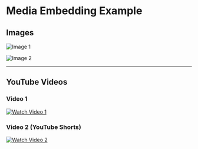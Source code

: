 # Media Embedding Example

## Images

![Image 1](https://i.imgur.com/1n6Df9X.png)

![Image 2](https://i.imgur.com/egp5BcD.png)

---

## YouTube Videos

### Video 1

[![Watch Video 1](https://img.youtube.com/vi/AChCVeZs8LI/maxresdefault.jpg)](https://youtu.be/AChCVeZs8LI)

### Video 2 (YouTube Shorts)

[![Watch Video 2](https://img.youtube.com/vi/ZZ7fJe0Aw2U/maxresdefault.jpg)](https://youtube.com/shorts/ZZ7fJe0Aw2U?feature=share)
